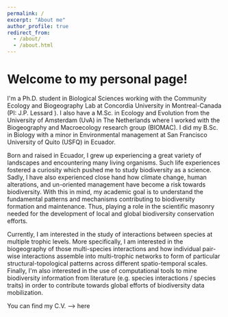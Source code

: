 ```yaml
---
permalink: /
excerpt: "About me"
author_profile: true
redirect_from: 
  - /about/
  - /about.html
---
```




Welcome to my personal page!
=======

I'm a Ph.D. student in Biological Sciences working with the Community Ecology and Biogeography Lab at Concordia University in Montreal-Canada (PI: J.P. Lessard ). I also have a M.Sc. in Ecology and Evolution from the University of Amsterdam (UvA) in The Netherlands where I worked with the Biogeography and Macroecology research group (BIOMAC). I did my B.Sc. in Biology with a minor in Environmental management at San Francisco University of Quito (USFQ) in Ecuador.

Born and raised in Ecuador, I grew up experiencing a great variety of landscapes and encountering many living organisms. Such life experiences fostered a curiosity which pushed me to study biodiversity as a science. Sadly, I have also experienced close hand how climate change, human alterations, and un-oriented management have become a risk towards biodiversity. With this in mind, my academic goal is to understand the fundamental patterns and mechanisms contributing to biodiversity formation and maintenance. Thus, playing a role in the scientific masonry needed for the development of local and global biodiversity conservation efforts.

Currently, I am interested in the study of interactions between species at multiple trophic levels. More specifically, I am interested in the biogeography of those multi-species interactions and how individual pair-wise interactions assemble into multi-trophic networks to form of particular structural-topological patterns across different spatio-temporal scales. Finally, I'm also interested in the use of computational tools to mine biodiversity information from literature (e.g. species interactions / species traits) in order to contribute towards global efforts of biodiversity data mobilization.

You can find my C.V. --> here

